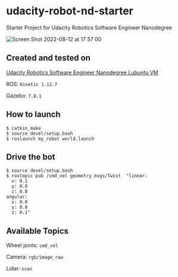 # udacity-robot-nd-starter
Starter Project for Udacity Robotics Software Engineer Nanodegree

![Screen Shot 2022-08-12 at 17 57 00](https://user-images.githubusercontent.com/28327235/184341847-d225d292-e3d0-4be3-89d9-70859c3fe6b3.png)


## Created and tested on

[Udacity Robotics Software Engineer Nanodegree Lubuntu VM](https://www.udacity.com/course/robotics-software-engineer--nd209)

ROS: `Kinetic 1.12.7`

Gazebo: `7.8.1`

## How to launch
```
$ catkin_make
$ source devel/setup.bash
$ roslaunch my_robot world.launch
```

## Drive the bot
```
$ source devel/setup.bash
$ rostopic pub /cmd_vel geometry_msgs/Twist  "linear:
  x: 0.1
  y: 0.0
  z: 0.0
angular:
  x: 0.0
  y: 0.0
  z: 0.1"
```

## Available Topics

Wheel joints: `cmd_vel`

Camera: `rgb/image_raw`

Lidar: `scan`

